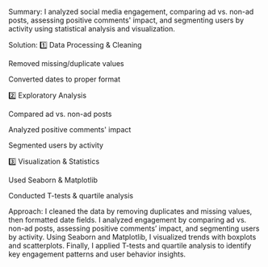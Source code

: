 Summary: 
I analyzed social media engagement, comparing ad vs. non-ad posts, assessing positive comments' impact, and segmenting users by activity using statistical analysis and visualization.

Solution: 
1️⃣ Data Processing & Cleaning

Removed missing/duplicate values

Converted dates to proper format

2️⃣ Exploratory Analysis

Compared ad vs. non-ad posts

Analyzed positive comments' impact

Segmented users by activity

3️⃣ Visualization & Statistics

Used Seaborn & Matplotlib

Conducted T-tests & quartile analysis



Approach: 
I cleaned the data by removing duplicates and missing values, then formatted date fields. I analyzed engagement by comparing ad vs. non-ad posts, assessing positive comments’ impact, and segmenting users by activity. Using Seaborn and Matplotlib, I visualized trends with boxplots and scatterplots. Finally, I applied T-tests and quartile analysis to identify key engagement patterns and user behavior insights.
